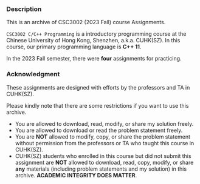### Description

This is an archive of CSC3002 (2023 Fall) course Assignments.

`CSC3002 C/C++ Programming` is a introductory programming course at the Chinese University of Hong Kong, Shenzhen, a.k.a. CUHK(SZ). In this course, our primary programming language is **C++ 11**.

In the 2023 Fall semester, there were **four** assignments for practicing.

### Acknowledgment

These assignments are designed with efforts by the professors and TA in CUHK(SZ).

Please kindly note that there are some restrictions if you want to use this archive.

* You are allowed to download, read, modify, or share my solution freely.
* You are allowed to download or read the problem statement freely.
* You are **NOT** allowed to modify, copy, or share the problem statement without permission from the professors or TA who taught this course in CUHK(SZ).
* CUHK(SZ) students who enrolled in this course but did not submit this assignment are **NOT** allowed to download, read, copy, modify, or share **any** materials (including problem statements and my solution) in this archive. **ACADEMIC INTEGRITY DOES MATTER**.
